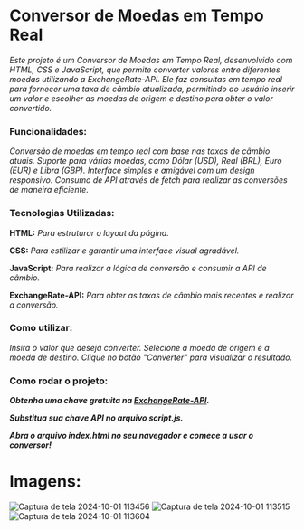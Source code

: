 # Conversor de Moedas em Tempo Real
_Este projeto é um Conversor de Moedas em Tempo Real, desenvolvido com HTML, CSS e JavaScript, que permite converter valores entre diferentes moedas utilizando a ExchangeRate-API. Ele faz consultas em tempo real para fornecer uma taxa de câmbio atualizada, permitindo ao usuário inserir um valor e escolher as moedas de origem e destino para obter o valor convertido._

### Funcionalidades:
_Conversão de moedas em tempo real com base nas taxas de câmbio atuais._
_Suporte para várias moedas, como Dólar (USD), Real (BRL), Euro (EUR) e Libra (GBP)._
_Interface simples e amigável com um design responsivo._
_Consumo de API através de fetch para realizar as conversões de maneira eficiente._

### Tecnologias Utilizadas:
**HTML:** _Para estruturar o layout da página._

**CSS:** _Para estilizar e garantir uma interface visual agradável._

**JavaScript:** _Para realizar a lógica de conversão e consumir a API de câmbio._

**ExchangeRate-API:** _Para obter as taxas de câmbio mais recentes e realizar a conversão._

### Como utilizar:
_Insira o valor que deseja converter._
_Selecione a moeda de origem e a moeda de destino._
_Clique no botão "Converter" para visualizar o resultado._

### Como rodar o projeto:
_**Obtenha uma chave gratuita na [ExchangeRate-API](https://www.exchangerate-api.com/).**_

_**Substitua sua chave API no arquivo script.js.**_

_**Abra o arquivo index.html no seu navegador e comece a usar o conversor!**_

# Imagens:
![Captura de tela 2024-10-01 113456](https://github.com/user-attachments/assets/3bb65fb1-ec21-495c-a770-1148ce56eae8)
![Captura de tela 2024-10-01 113515](https://github.com/user-attachments/assets/8d042e79-f114-4e78-a310-0a9d75a8ece4)
![Captura de tela 2024-10-01 113604](https://github.com/user-attachments/assets/873fa3b8-29aa-4ec5-8b47-34102b8af964)

